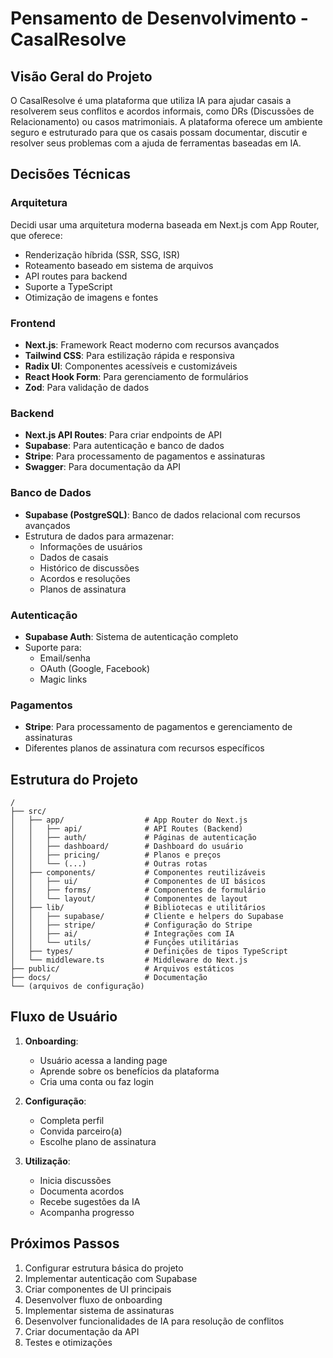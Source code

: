 # Pensamento de Desenvolvimento - CasalResolve

## Visão Geral do Projeto

O CasalResolve é uma plataforma que utiliza IA para ajudar casais a resolverem seus conflitos e acordos informais, como DRs (Discussões de Relacionamento) ou casos matrimoniais. A plataforma oferece um ambiente seguro e estruturado para que os casais possam documentar, discutir e resolver seus problemas com a ajuda de ferramentas baseadas em IA.

## Decisões Técnicas

### Arquitetura

Decidi usar uma arquitetura moderna baseada em Next.js com App Router, que oferece:
- Renderização híbrida (SSR, SSG, ISR)
- Roteamento baseado em sistema de arquivos
- API routes para backend
- Suporte a TypeScript
- Otimização de imagens e fontes

### Frontend

- **Next.js**: Framework React moderno com recursos avançados
- **Tailwind CSS**: Para estilização rápida e responsiva
- **Radix UI**: Componentes acessíveis e customizáveis
- **React Hook Form**: Para gerenciamento de formulários
- **Zod**: Para validação de dados

### Backend

- **Next.js API Routes**: Para criar endpoints de API
- **Supabase**: Para autenticação e banco de dados
- **Stripe**: Para processamento de pagamentos e assinaturas
- **Swagger**: Para documentação da API

### Banco de Dados

- **Supabase (PostgreSQL)**: Banco de dados relacional com recursos avançados
- Estrutura de dados para armazenar:
  - Informações de usuários
  - Dados de casais
  - Histórico de discussões
  - Acordos e resoluções
  - Planos de assinatura

### Autenticação

- **Supabase Auth**: Sistema de autenticação completo
- Suporte para:
  - Email/senha
  - OAuth (Google, Facebook)
  - Magic links

### Pagamentos

- **Stripe**: Para processamento de pagamentos e gerenciamento de assinaturas
- Diferentes planos de assinatura com recursos específicos

## Estrutura do Projeto

```
/
├── src/
│   ├── app/                  # App Router do Next.js
│   │   ├── api/              # API Routes (Backend)
│   │   ├── auth/             # Páginas de autenticação
│   │   ├── dashboard/        # Dashboard do usuário
│   │   ├── pricing/          # Planos e preços
│   │   └── (...)             # Outras rotas
│   ├── components/           # Componentes reutilizáveis
│   │   ├── ui/               # Componentes de UI básicos
│   │   ├── forms/            # Componentes de formulário
│   │   └── layout/           # Componentes de layout
│   ├── lib/                  # Bibliotecas e utilitários
│   │   ├── supabase/         # Cliente e helpers do Supabase
│   │   ├── stripe/           # Configuração do Stripe
│   │   ├── ai/               # Integrações com IA
│   │   └── utils/            # Funções utilitárias
│   ├── types/                # Definições de tipos TypeScript
│   └── middleware.ts         # Middleware do Next.js
├── public/                   # Arquivos estáticos
├── docs/                     # Documentação
└── (arquivos de configuração)
```

## Fluxo de Usuário

1. **Onboarding**:
   - Usuário acessa a landing page
   - Aprende sobre os benefícios da plataforma
   - Cria uma conta ou faz login

2. **Configuração**:
   - Completa perfil
   - Convida parceiro(a)
   - Escolhe plano de assinatura

3. **Utilização**:
   - Inicia discussões
   - Documenta acordos
   - Recebe sugestões da IA
   - Acompanha progresso

## Próximos Passos

1. Configurar estrutura básica do projeto
2. Implementar autenticação com Supabase
3. Criar componentes de UI principais
4. Desenvolver fluxo de onboarding
5. Implementar sistema de assinaturas
6. Desenvolver funcionalidades de IA para resolução de conflitos
7. Criar documentação da API
8. Testes e otimizações
